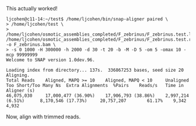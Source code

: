 This actually worked!

    ljcohen@c11-14:~/test$ /home/ljcohen/bin/snap-aligner paired \
    > /home/ljcohen/test \
    > /home/ljcohen/osmotic_assemblies_completed/F_zebrinus/F_zebrinus.test.left.fq /home/ljcohen/osmotic_assemblies_completed/F_zebrinus/F_zebrinus.test.right.fq  -o F_zebrinus.bam \
    > -s 0 1000 -H 300000 -h 2000 -d 30 -t 20 -b -M -D 5 -om 5 -omax 10 -mcp 99999999
    Welcome to SNAP version 1.0dev.96.

    Loading index from directory... 137s.  336867253 bases, seed size 20
    Aligning.
    Total Reads    Aligned, MAPQ >= 10    Aligned, MAPQ < 10     Unaligned              Too Short/Too Many Ns  Extra Alignments  %Pairs    Reads/s   Time in Aligner (s)
    46,075,030     17,000,477 (36.90%)    17,906,793 (38.86%)    2,997,214 (6.51%)      8,170,546 (17.73%)     20,757,207        61.17%    9,342     4,932

Now, align with trimmed reads.
